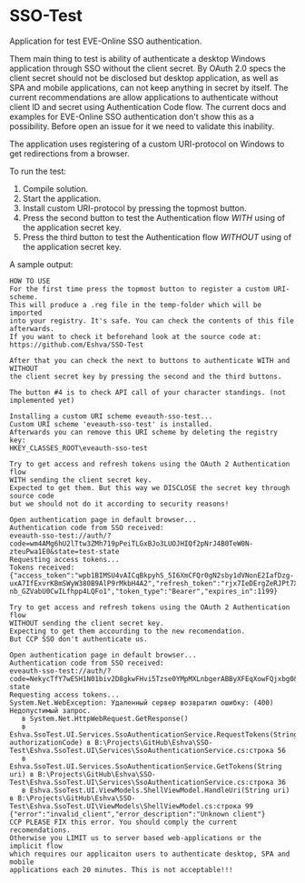 # SSO-Test
Application for test EVE-Online SSO authentication.

Them main thing to test is ability of authenticate a desktop Windows application through SSO without the client secret. By OAuth 2.0 specs the client secret should not be disclosed but desktop application, as well as SPA and mobile applications, can not keep anything in secret by itself. The current recommendations are allow applications to authenticate without client ID and secret using Authentication Code flow. The current docs and examples for EVE-Online SSO authentication don't show this as a possibility. Before open an issue for it we need to validate this inability.

The application uses registering of a custom URI-protocol on Windows to get redirections from a browser.

To run the test:
1. Compile solution.
2. Start the application.
3. Install custom URI-protocol by pressing the topmost button.
4. Press the second button to test the Authentication flow _WITH_ using of the application secret key.
5. Press the third button to test the Authentication flow _WITHOUT_ using of the application secret key.

A sample output:
```
HOW TO USE
For the first time press the topmost button to register a custom URI-scheme.
This will produce a .reg file in the temp-folder which will be imported
into your registry. It's safe. You can check the contents of this file afterwards.
If you want to check it beforehand look at the source code at:
https://github.com/Eshva/SSO-Test

After that you can check the next to buttons to authenticate WITH and WITHOUT
the client secret key by pressing the second and the third buttons.

The button #4 is to check API call of your character standings. (not implemented yet)

Installing a custom URI scheme eveauth-sso-test...
Custom URI scheme 'eveauth-sso-test' is installed.
Afterwards you can remove this URI scheme by deleting the registry key:
HKEY_CLASSES_ROOT\eveauth-sso-test

Try to get access and refresh tokens using the OAuth 2 Authentication flow
WITH sending the client secret key.
Expected to get them. But this way we DISCLOSE the secret key through source code
but we should not do it according to security reasons!

Open authentication page in default browser...
Authentication code from SSO received:
eveauth-sso-test://auth/?code=wm4AMg6hU2lTtw3ZMh719pPeiTLGxBJo3LUOJHIQf2pNrJ4B0TeW0N-zteuPwa1E0&state=test-state
Requesting access tokens...
Tokens received:
{"access_token":"wpb1BIMSU4vAICqBkpyhS_5I6XmCFQr0gN2sby1dVNonE2IafDzg-uxA7IfExvrKBmSWyW380B9AlP9rMkbH4A2","refresh_token":"rjx7IeDErgZeRJPt7XN-nb_GZVabU0CwILfhpp4LQFo1","token_type":"Bearer","expires_in":1199}

Try to get access and refresh tokens using the OAuth 2 Authentication flow
WITHOUT sending the client secret key.
Expecting to get them accourding to the new recomendation.
But CCP SSO don't authenticate us.

Open authentication page in default browser...
Authentication code from SSO received:
eveauth-sso-test://auth/?code=NekycTfY7wESH1N01biv2D8gkwFHvi5Tzse0YMpMXLnbgerABByXFEqXowFQjxbg0&state=test-state
Requesting access tokens...
System.Net.WebException: Удаленный сервер возвратил ошибку: (400) Недопустимый запрос.
   в System.Net.HttpWebRequest.GetResponse()
   в Eshva.SsoTest.UI.Services.SsoAuthenticationService.RequestTokens(String authorizationCode) в B:\Projects\GitHub\Eshva\SSO-Test\Eshva.SsoTest.UI\Services\SsoAuthenticationService.cs:строка 56
   в Eshva.SsoTest.UI.Services.SsoAuthenticationService.GetTokens(String uri) в B:\Projects\GitHub\Eshva\SSO-Test\Eshva.SsoTest.UI\Services\SsoAuthenticationService.cs:строка 36
   в Eshva.SsoTest.UI.ViewModels.ShellViewModel.HandleUri(String uri) в B:\Projects\GitHub\Eshva\SSO-Test\Eshva.SsoTest.UI\ViewModels\ShellViewModel.cs:строка 99
{"error":"invalid_client","error_description":"Unknown client"}
CCP PLEASE FIX this error. You should comply the current recomendations.
Otherwise you LIMIT us to server based web-applications or the implicit flow
which requires our applicaiton users to authenticate desktop, SPA and mobile
applications each 20 minutes. This is not acceptable!!!
```
